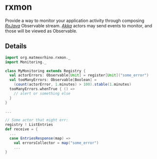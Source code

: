 # rxmon

Provide a way to monitor your application activity through composing *[RxJava](https://github.com/Netflix/RxJava)* Observable stream. *[Akka](http://akka.io)* actors may send events to monitor, and those will be viewed as Observable.

## Details

```Scala
import org.matmexrhino.rxmon._
import Monitoring._

class MyMonitoring extends Registry {
  val actorErrors: Observable[Unit] = register[Unit]("some_error")
  val tooManyErrors: Observable[Boolean] =
    (count(actorError, 1.minutes) > 100).stable(1.minutes)
  tooManyErrors.whenTrue { () =>
    // alert or something else
  }
}

...

// Some actor that might err:
registry ! ListEntries 
def receive = {
  ...
  case EntriesResponse(map) =>
    val errorsCollector = map("some_error")
    ...
}
```